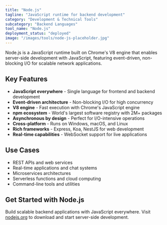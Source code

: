 ```yaml
---
title: "Node.js"
tagline: "JavaScript runtime for backend development"
category: "Development & Technical Tools"
subcategory: "Backend Languages"
tool_name: "Node.js"
deployment_status: "deployed"
image: "/images/tools/node-js-placeholder.jpg"
---
```

Node.js is a JavaScript runtime built on Chrome's V8 engine that enables server-side development with JavaScript, featuring event-driven, non-blocking I/O for scalable network applications.

## Key Features

- **JavaScript everywhere** - Single language for frontend and backend development
- **Event-driven architecture** - Non-blocking I/O for high concurrency
- **V8 engine** - Fast execution with Chrome's JavaScript engine
- **npm ecosystem** - World's largest software registry with 2M+ packages
- **Asynchronous by design** - Perfect for I/O-intensive operations
- **Cross-platform** - Runs on Windows, macOS, and Linux
- **Rich frameworks** - Express, Koa, NestJS for web development
- **Real-time capabilities** - WebSocket support for live applications

## Use Cases

- REST APIs and web services
- Real-time applications and chat systems
- Microservices architectures
- Serverless functions and cloud computing
- Command-line tools and utilities

## Get Started with Node.js

Build scalable backend applications with JavaScript everywhere. Visit [nodejs.org](https://nodejs.org) to download and start server-side development.